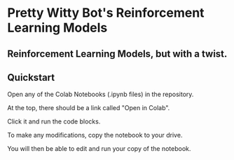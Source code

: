 # Pretty Witty Bot's Reinforcement Learning Models

## Reinforcement Learning Models, but with a twist.

## Quickstart

Open any of the Colab Notebooks (.ipynb files) in the repository.

At the top, there should be a link called "Open in Colab".

Click it and run the code blocks.

To make any modifications, copy the notebook to your drive. 

You will then be able to edit and run your copy of the notebook.
